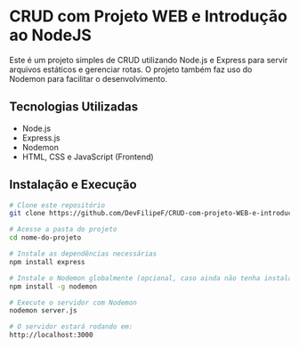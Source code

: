 # CRUD com Projeto WEB e Introdução ao NodeJS

Este é um projeto simples de CRUD utilizando Node.js e Express para servir arquivos estáticos e gerenciar rotas. O projeto também faz uso do Nodemon para facilitar o desenvolvimento.

## Tecnologias Utilizadas
- Node.js
- Express.js
- Nodemon
- HTML, CSS e JavaScript (Frontend)

## Instalação e Execução

```sh
# Clone este repositório
git clone https://github.com/DevFilipeF/CRUD-com-projeto-WEB-e-introducao-ao-NodeJS.git

# Acesse a pasta do projeto
cd nome-do-projeto

# Instale as dependências necessárias
npm install express

# Instale o Nodemon globalmente (opcional, caso ainda não tenha instalado)
npm install -g nodemon

# Execute o servidor com Nodemon
nodemon server.js

# O servidor estará rodando em:
http://localhost:3000





